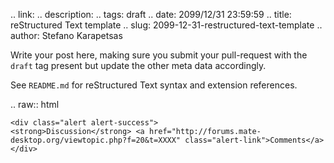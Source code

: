 .. link: 
.. description: 
.. tags: draft
.. date: 2099/12/31 23:59:59
.. title: reStructured Text template
.. slug: 2099-12-31-restructured-text-template
.. author: Stefano Karapetsas

Write your post here, making sure you submit your pull-request with the
`draft` tag present but update the other meta data accordingly.

See `README.md` for reStructured Text syntax and extension references.

.. raw:: html

    <div class="alert alert-success">
    <strong>Discussion</strong> <a href="http://forums.mate-desktop.org/viewtopic.php?f=20&t=XXXX" class="alert-link">Comments</a>
    </div>

